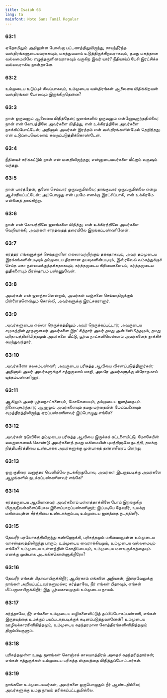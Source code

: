 ```yaml
---
title: Isaiah 63
lang: ta
mainfont: Noto Sans Tamil Regular
---
```


###  63:1

ஏதோமிலும் அதிலுள்ள போஸ்றா பட்டணத்திலுமிருந்து, சாயந்தீர்ந்த வஸ்திரங்களுடையவராகவும், மகத்துவமாய் உடுத்திருக்கிறவராகவும், தமது மகத்தான வல்லமையிலே எழுந்தருளினவராகவும் வருகிற இவர் யார்? நீதியாய்ப் பேசி இரட்சிக்க வல்லவராகிய நான்தானே.

###  63:2

உம்முடைய உடுப்புச் சிவப்பாகவும், உம்முடைய வஸ்திரங்கள் ஆலையை மிதிக்கிறவன் வஸ்திரங்கள் போலவும் இருக்கிறதென்ன?

###  63:3

நான் ஒருவனாய் ஆலையை மிதித்தேன்; ஜனங்களில் ஒருவனும் என்னோடிருந்ததில்லை; நான் என் கோபத்திலே அவர்களை மிதித்து, என் உக்கிரத்திலே அவர்களை நசுக்கிப்போட்டேன்; அதினால் அவர்கள் இரத்தம் என் வஸ்திரங்களின்மேல் தெறித்தது, என் உடுப்பையெல்லாம் கறைப்படுத்திக்கொண்டேன்.

###  63:4

நீதியைச் சரிக்கட்டும் நாள் என் மனதிலிருந்தது; என்னுடையவர்களை மீட்கும் வருஷம் வந்தது.

###  63:5

நான் பார்த்தேன், துணை செய்வார் ஒருவருமில்லை; தாங்குவார் ஒருவருமில்லை என்று ஆச்சரியப்பட்டேன்; அப்பொழுது என் புயமே எனக்கு இரட்சிப்பாகி, என் உக்கிரமே என்னைத் தாங்கிற்று.

###  63:6

நான் என் கோபத்திலே ஜனங்களை மிதித்து, என் உக்கிரத்திலே அவர்களை வெறியாக்கி, அவர்கள் சாரத்தைத் தரையிலே இறங்கப்பண்ணினேன்.

###  63:7

கர்த்தர் எங்களுக்குச் செய்தருளின எல்லாவற்றிற்கும் தக்கதாகவும், அவர் தம்முடைய இரக்கங்களின்படியும் தம்முடைய திரளான தயவுகளின்படியும், இஸ்ரவேல் வம்சத்துக்குச் செய்த மகா நன்மைக்குத்தக்கதாகவும், கர்த்தருடைய கிரியைகளையும், கர்த்தருடைய துதிகளையும் பிரஸ்தாபம் பண்ணுவேன்.

###  63:8

அவர்கள் என் ஜனந்தானென்றும், அவர்கள் வஞ்சனை செய்யாதிருக்கும் பிள்ளைகளென்றும் சொல்லி, அவர்களுக்கு இரட்சகரானார்.

###  63:9

அவர்களுடைய எல்லா நெருக்கத்திலும் அவர் நெருக்கப்பட்டார்; அவருடைய சமுகத்தின் தூதனானவர் அவர்களை இரட்சித்தார் அவர் தமது அன்பினிமித்தமும், தமது பரிதாபத்தினிமித்தமும் அவர்களை மீட்டு, பூர்வ நாட்களிலெல்லாம் அவர்களைத் தூக்கிச் சுமந்துவந்தார்.

###  63:10

அவர்களோ கலகம்பண்ணி, அவருடைய பரிசுத்த ஆவியை விசனப்படுத்தினார்கள்; அதினால் அவர் அவர்களுக்குச் சத்துருவாய் மாறி, அவரே அவர்களுக்கு விரோதமாய் யுத்தம்பண்ணினார்.

###  63:11

ஆகிலும் அவர் பூர்வநாட்களையும், மோசேயையும், தம்முடைய ஜனத்தையும் நினைவுகூர்ந்தார்; ஆனாலும் அவர்களையும் தமது மந்தையின் மேய்ப்பனையும் சமுத்திரத்திலிருந்து ஏறப்பண்ணினவர் இப்பொழுது எங்கே?

###  63:12

அவர்கள் நடுவிலே தம்முடைய பரிசுத்த ஆவியை இருக்கக் கட்டளையிட்டு, மோசேயின் வலதுகையைக் கொண்டு அவர்களைத் தமது மகிமையின் புயத்தினாலே நடத்தி, தமக்கு நித்தியகீர்த்தியை உண்டாக்க அவர்களுக்கு முன்பாகத் தண்ணீரைப் பிளந்து,

###  63:13

ஒரு குதிரை வனாந்தர வெளியிலே நடக்கிறதுபோல, அவர்கள் இடறாதபடிக்கு அவர்களை ஆழங்களில் நடக்கப்பண்ணினவர் எங்கே?

###  63:14

கர்த்தருடைய ஆவியானவர் அவர்களைப் பள்ளத்தாக்கிலே போய் இறங்குகிற மிருகஜீவன்களைப்போல இளைப்பாறப்பண்ணினார்; இப்படியே தேவரீர், உமக்கு மகிமையுள்ள கீர்த்தியை உண்டாக்கும்படி உம்முடைய ஜனத்தை நடத்தினீர்.

###  63:15

தேவரீர் பரலோகத்திலிருந்து கண்ணோக்கி, பரிசுத்தமும் மகிமையுமுள்ள உம்முடைய வாசஸ்தலத்திலிருந்து பாரும், உம்முடைய வைராக்கியமும், உம்முடைய வல்லமையும் எங்கே? உம்முடைய உள்ளத்தின் கொதிப்பையும், உம்முடைய மனஉருக்கத்தையும் எனக்கு முன்பாக அடக்கிக்கொள்ளுகிறீரோ?

###  63:16

தேவரீர் எங்கள் பிதாவாயிருக்கிறீர்; ஆபிரகாம் எங்களை அறியான், இஸ்ரவேலுக்கு நாங்கள் அறியப்பட்டவர்களுமல்ல; கர்த்தாவே, நீர் எங்கள் பிதாவும், எங்கள் மீட்பருமாயிருக்கிறீர்; இது பூர்வகாலமுதல் உம்முடைய நாமம்.

###  63:17

கர்த்தாவே, நீர் எங்களை உம்முடைய வழிகளைவிட்டுத் தப்பிப்போகப்பண்ணி, எங்கள் இருதயத்தை உமக்குப் பயப்படாதபடிக்குக் கடினப்படுத்துவானேன்? உம்முடைய ஊழியக்காரரினிமித்தமும், உம்முடைய சுதந்தரமான கோத்திரங்களினிமித்தமும் திரும்பியருளும்.

###  63:18

பரிசுத்தமுள்ள உமது ஜனங்கள் கொஞ்சக் காலமாத்திரம் அதைச் சுதந்தரித்தார்கள்; எங்கள் சத்துருக்கள் உம்முடைய பரிசுத்த ஸ்தலத்தை மிதித்துப்போட்டார்கள்.

###  63:19

நாங்களே உம்முடையவர்கள், அவர்களை ஒருபொழுதும் நீர் ஆண்டதில்லை; அவர்களுக்கு உமது நாமம் தரிக்கப்பட்டதுமில்லை.

